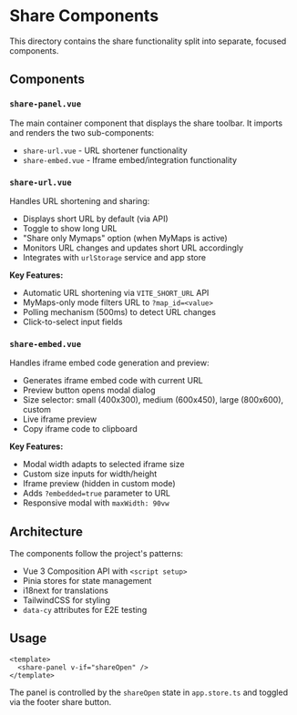 # Share Components

This directory contains the share functionality split into separate, focused components.

## Components

### `share-panel.vue`

The main container component that displays the share toolbar. It imports and renders the two sub-components:

- `share-url.vue` - URL shortener functionality
- `share-embed.vue` - Iframe embed/integration functionality

### `share-url.vue`

Handles URL shortening and sharing:

- Displays short URL by default (via API)
- Toggle to show long URL
- "Share only Mymaps" option (when MyMaps is active)
- Monitors URL changes and updates short URL accordingly
- Integrates with `urlStorage` service and app store

**Key Features:**

- Automatic URL shortening via `VITE_SHORT_URL` API
- MyMaps-only mode filters URL to `?map_id=<value>`
- Polling mechanism (500ms) to detect URL changes
- Click-to-select input fields

### `share-embed.vue`

Handles iframe embed code generation and preview:

- Generates iframe embed code with current URL
- Preview button opens modal dialog
- Size selector: small (400x300), medium (600x450), large (800x600), custom
- Live iframe preview
- Copy iframe code to clipboard

**Key Features:**

- Modal width adapts to selected iframe size
- Custom size inputs for width/height
- Iframe preview (hidden in custom mode)
- Adds `?embedded=true` parameter to URL
- Responsive modal with `maxWidth: 90vw`

## Architecture

The components follow the project's patterns:

- Vue 3 Composition API with `<script setup>`
- Pinia stores for state management
- i18next for translations
- TailwindCSS for styling
- `data-cy` attributes for E2E testing

## Usage

```vue
<template>
  <share-panel v-if="shareOpen" />
</template>
```

The panel is controlled by the `shareOpen` state in `app.store.ts` and toggled via the footer share button.

